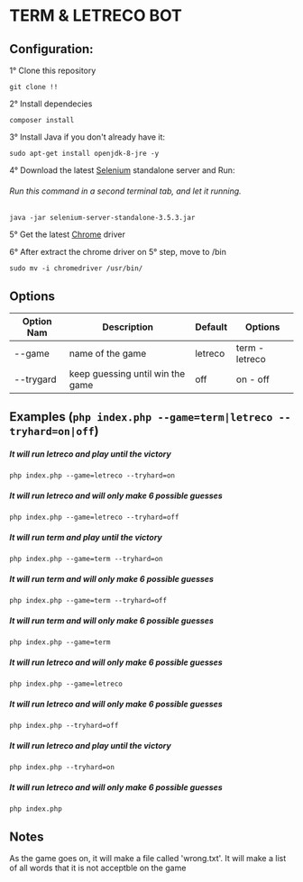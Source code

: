 # TERM & LETRECO BOT

## Configuration:

1° Clone this repository

`git clone !!`

2° Install dependecies

`composer install`

3° Install Java if you don't already have it:

`sudo apt-get install openjdk-8-jre -y`

4° Download the latest [Selenium](https://selenium-release.storage.googleapis.com/index.html?path=3.5/) standalone server and Run:

###### Run this command in a second terminal tab, and let it running.

`java -jar selenium-server-standalone-3.5.3.jar`

5° Get the latest [Chrome](https://chromedriver.chromium.org/downloads) driver

6° After extract the chrome driver on 5° step, move to /bin

`sudo mv -i chromedriver /usr/bin/`


## Options


| Option Nam  | Description                      | Default      | Options        |
| ----------- | -----------                      | -----------  | -----------    |
| --game      | name of the game                 | letreco      | term - letreco |
| --trygard   | keep guessing until win the game | off          | on - off       |


## Examples (`php index.php --game=term|letreco --tryhard=on|off`)


##### It will run letreco and play until the victory
`php index.php --game=letreco --tryhard=on`

##### It will run letreco and will only make 6 possible guesses
`php index.php --game=letreco --tryhard=off`

##### It will run term and play until the victory
`php index.php --game=term --tryhard=on`

##### It will run term and will only make 6 possible guesses
`php index.php --game=term --tryhard=off`

##### It will run term and will only make 6 possible guesses
`php index.php --game=term`

##### It will run letreco and will only make 6 possible guesses
`php index.php --game=letreco`

##### It will run letreco and will only make 6 possible guesses
`php index.php --tryhard=off`

##### It will run letreco and play until the victory
`php index.php --tryhard=on`

##### It will run letreco and will only make 6 possible guesses
`php index.php`


## Notes

As the game goes on, it will make a file called 'wrong.txt'.
It will make a list of all words that it is not acceptble on the game
